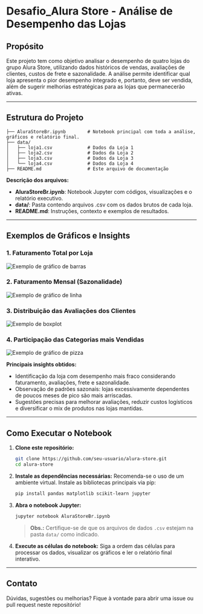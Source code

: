 # Desafio_Alura Store - Análise de Desempenho das Lojas

## Propósito

Este projeto tem como objetivo analisar o desempenho de quatro lojas do grupo Alura Store, utilizando dados históricos de vendas, avaliações de clientes, custos de frete e sazonalidade. A análise permite identificar qual loja apresenta o pior desempenho integrado e, portanto, deve ser vendida, além de sugerir melhorias estratégicas para as lojas que permanecerão ativas.

---

## Estrutura do Projeto

```
├── AluraStoreBr.ipynb        # Notebook principal com toda a análise, gráficos e relatório final.
├── data/
│   ├── loja1.csv             # Dados da Loja 1
│   ├── loja2.csv             # Dados da Loja 2
│   ├── loja3.csv             # Dados da Loja 3
│   └── loja4.csv             # Dados da Loja 4
├── README.md                 # Este arquivo de documentação
```

**Descrição dos arquivos:**
- **AluraStoreBr.ipynb**: Notebook Jupyter com códigos, visualizações e o relatório executivo.
- **data/**: Pasta contendo arquivos .csv com os dados brutos de cada loja.
- **README.md**: Instruções, contexto e exemplos de resultados.

---

## Exemplos de Gráficos e Insights

### 1. Faturamento Total por Loja
![Exemplo de gráfico de barras](docs/exemplo_faturamento.png)

### 2. Faturamento Mensal (Sazonalidade)
![Exemplo de gráfico de linha](docs/exemplo_sazonalidade.png)

### 3. Distribuição das Avaliações dos Clientes
![Exemplo de boxplot](docs/exemplo_boxplot.png)

### 4. Participação das Categorias mais Vendidas
![Exemplo de gráfico de pizza](docs/exemplo_pizza.png)

**Principais insights obtidos:**
- Identificação da loja com desempenho mais fraco considerando faturamento, avaliações, frete e sazonalidade.
- Observação de padrões sazonais: lojas excessivamente dependentes de poucos meses de pico são mais arriscadas.
- Sugestões precisas para melhorar avaliações, reduzir custos logísticos e diversificar o mix de produtos nas lojas mantidas.

---

## Como Executar o Notebook

1. **Clone este repositório:**
   ```bash
   git clone https://github.com/seu-usuario/alura-store.git
   cd alura-store
   ```

2. **Instale as dependências necessárias:**
   Recomenda-se o uso de um ambiente virtual. Instale as bibliotecas principais via pip:
   ```bash
   pip install pandas matplotlib scikit-learn jupyter
   ```

3. **Abra o notebook Jupyter:**
   ```bash
   jupyter notebook AluraStoreBr.ipynb
   ```
   > **Obs.:** Certifique-se de que os arquivos de dados `.csv` estejam na pasta `data/` como indicado.

4. **Execute as células do notebook:**
   Siga a ordem das células para processar os dados, visualizar os gráficos e ler o relatório final interativo.

---

## Contato

Dúvidas, sugestões ou melhorias? Fique à vontade para abrir uma issue ou pull request neste repositório!
